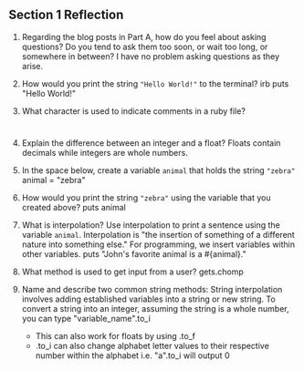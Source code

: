## Section 1 Reflection

1. Regarding the blog posts in Part A, how do you feel about asking questions? Do you tend to ask them too soon, or wait too long, or somewhere in between?
   I have no problem asking questions as they arise.

2. How would you print the string `"Hello World!"` to the terminal?
   irb
   puts "Hello World!"

3. What character is used to indicate comments in a ruby file?
   #

4. Explain the difference between an integer and a float?
   Floats contain decimals while integers are whole numbers.

5. In the space below, create a variable `animal` that holds the string `"zebra"`
   animal = "zebra"

6. How would you print the string `"zebra"` using the variable that you created above?
   puts animal

7. What is interpolation? Use interpolation to print a sentence using the variable `animal`.
   Interpolation is "the insertion of something of a different nature into something else."
   For programming, we insert variables within other variables.
   puts "John's favorite animal is a #{animal}."

8. What method is used to get input from a user?
   gets.chomp

9. Name and describe two common string methods:
   String interpolation involves adding established variables into a string or new string.
   To convert a string into an integer, assuming the string is a whole number, you can type "variable_name".to_i
    * This can also work for floats by using .to_f
    * .to_i can also change alphabet letter values to their respective number within the alphabet
      i.e. "a".to_i will output 0 

